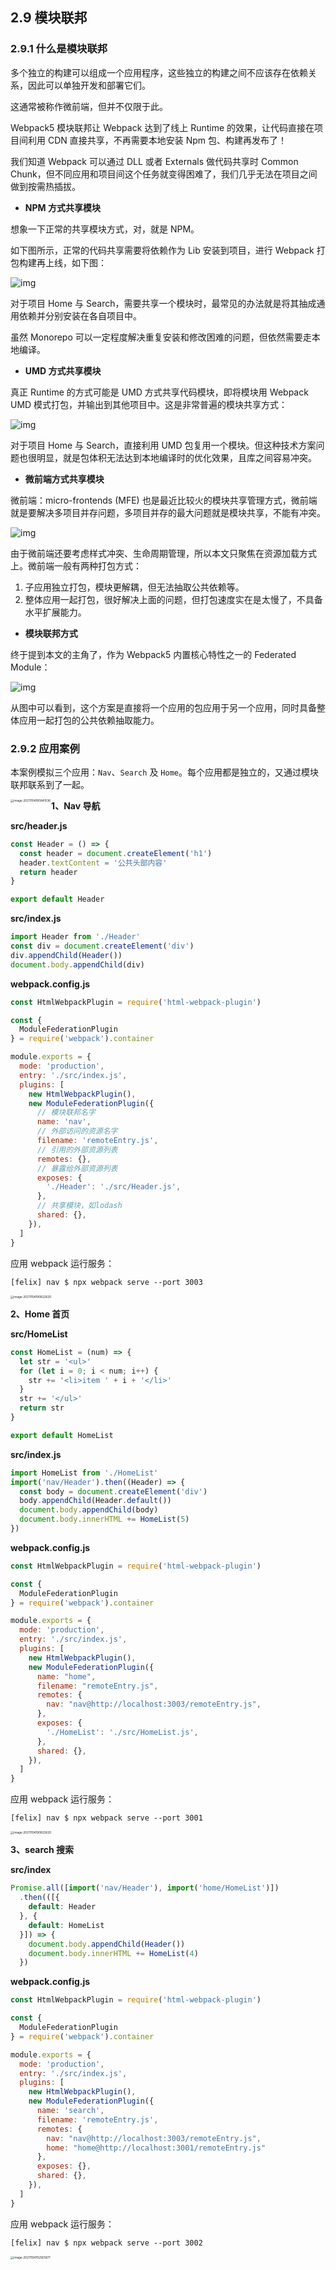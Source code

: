 ## 2.9 模块联邦

### 2.9.1 什么是模块联邦

多个独立的构建可以组成一个应用程序，这些独立的构建之间不应该存在依赖关系，因此可以单独开发和部署它们。

这通常被称作微前端，但并不仅限于此。

Webpack5 模块联邦让 Webpack 达到了线上 Runtime 的效果，让代码直接在项目间利用 CDN 直接共享，不再需要本地安装 Npm 包、构建再发布了！

我们知道 Webpack 可以通过 DLL 或者 Externals 做代码共享时 Common Chunk，但不同应用和项目间这个任务就变得困难了，我们几乎无法在项目之间做到按需热插拔。

- **NPM 方式共享模块**

想象一下正常的共享模块方式，对，就是 NPM。

如下图所示，正常的代码共享需要将依赖作为 Lib 安装到项目，进行 Webpack 打包构建再上线，如下图：

![img](D:\phone\新的开始\github\webpack5\webpack学习指南小册子\images\npm.jpg)

对于项目 Home 与 Search，需要共享一个模块时，最常见的办法就是将其抽成通用依赖并分别安装在各自项目中。

虽然 Monorepo 可以一定程度解决重复安装和修改困难的问题，但依然需要走本地编译。

- **UMD 方式共享模块**

真正 Runtime 的方式可能是 UMD 方式共享代码模块，即将模块用 Webpack UMD 模式打包，并输出到其他项目中。这是非常普遍的模块共享方式：

![img](D:\phone\新的开始\github\webpack5\webpack学习指南小册子\images\esi.jpg)

对于项目 Home 与 Search，直接利用 UMD 包复用一个模块。但这种技术方案问题也很明显，就是包体积无法达到本地编译时的优化效果，且库之间容易冲突。

- **微前端方式共享模块**

微前端：micro-frontends (MFE) 也是最近比较火的模块共享管理方式，微前端就是要解决多项目并存问题，多项目并存的最大问题就是模块共享，不能有冲突。

![img](D:\phone\新的开始\github\webpack5\webpack学习指南小册子\images\mfe.jpg)

由于微前端还要考虑样式冲突、生命周期管理，所以本文只聚焦在资源加载方式上。微前端一般有两种打包方式：

1. 子应用独立打包，模块更解耦，但无法抽取公共依赖等。
2. 整体应用一起打包，很好解决上面的问题，但打包速度实在是太慢了，不具备水平扩展能力。

- **模块联邦方式**

终于提到本文的主角了，作为 Webpack5 内置核心特性之一的 Federated Module：

![img](D:\phone\新的开始\github\webpack5\webpack学习指南小册子\images\fed.jpg)

从图中可以看到，这个方案是直接将一个应用的包应用于另一个应用，同时具备整体应用一起打包的公共依赖抽取能力。

### 2.9.2 应用案例

本案例模拟三个应用：`Nav`、`Search` 及 `Home`。每个应用都是独立的，又通过模块联邦联系到了一起。

<img src="D:\phone\新的开始\github\webpack5\webpack学习指南小册子\images\img-02-08.png" alt="image-20211104185841036" style="zoom:33%;" align="left" />

**1、Nav 导航**

**src/header.js**

```js
const Header = () => {
  const header = document.createElement('h1')
  header.textContent = '公共头部内容'
  return header
}

export default Header
```

**src/index.js**

```js
import Header from './Header'
const div = document.createElement('div')
div.appendChild(Header())
document.body.appendChild(div)
```

**webpack.config.js**

```js
const HtmlWebpackPlugin = require('html-webpack-plugin')

const {
  ModuleFederationPlugin
} = require('webpack').container

module.exports = {
  mode: 'production',
  entry: './src/index.js',
  plugins: [
    new HtmlWebpackPlugin(),
    new ModuleFederationPlugin({
      // 模块联邦名字
      name: 'nav',
      // 外部访问的资源名字
      filename: 'remoteEntry.js',
      // 引用的外部资源列表
      remotes: {},
      // 暴露给外部资源列表
      exposes: {
        './Header': './src/Header.js',
      },
      // 共享模块，如lodash
      shared: {},
    }),
  ]
}
```

应用 webpack 运行服务：

```shell
[felix] nav $ npx webpack serve --port 3003
```

<img src="D:\phone\新的开始\github\webpack5\webpack学习指南小册子\images\img-02-09.png" alt="image-20211104190822620" style="zoom:33%;" />

**2、Home 首页**

**src/HomeList**

```js
const HomeList = (num) => {
  let str = '<ul>'
  for (let i = 0; i < num; i++) {
    str += '<li>item ' + i + '</li>'
  }
  str += '</ul>'
  return str
}

export default HomeList
```

**src/index.js**

```js
import HomeList from './HomeList'
import('nav/Header').then((Header) => {
  const body = document.createElement('div')
  body.appendChild(Header.default())
  document.body.appendChild(body)
  document.body.innerHTML += HomeList(5)
})
```

**webpack.config.js**

```js
const HtmlWebpackPlugin = require('html-webpack-plugin')

const {
  ModuleFederationPlugin
} = require('webpack').container

module.exports = {
  mode: 'production',
  entry: './src/index.js',
  plugins: [
    new HtmlWebpackPlugin(),
    new ModuleFederationPlugin({
      name: "home",
      filename: "remoteEntry.js",
      remotes: {
        nav: "nav@http://localhost:3003/remoteEntry.js",
      },
      exposes: {
        './HomeList': './src/HomeList.js',
      },
      shared: {},
    }),
  ]
}
```

应用 webpack 运行服务：

```shell
[felix] nav $ npx webpack serve --port 3001
```

<img src="D:\phone\新的开始\github\webpack5\webpack学习指南小册子\images\img-02-10.png" alt="image-20211104190822620" style="zoom:33%;" />

**3、search 搜索**

**src/index**

```js
Promise.all([import('nav/Header'), import('home/HomeList')])
  .then(([{
    default: Header
  }, {
    default: HomeList
  }]) => {
    document.body.appendChild(Header())
    document.body.innerHTML += HomeList(4)
  })
```

**webpack.config.js**

```js
const HtmlWebpackPlugin = require('html-webpack-plugin')

const {
  ModuleFederationPlugin
} = require('webpack').container

module.exports = {
  mode: 'production',
  entry: './src/index.js',
  plugins: [
    new HtmlWebpackPlugin(),
    new ModuleFederationPlugin({
      name: 'search',
      filename: 'remoteEntry.js',
      remotes: {
        nav: "nav@http://localhost:3003/remoteEntry.js",
        home: "home@http://localhost:3001/remoteEntry.js"
      },
      exposes: {},
      shared: {},
    }),
  ]
}
```

应用 webpack 运行服务：

```shell
[felix] nav $ npx webpack serve --port 3002
```

<img src="D:\phone\新的开始\github\webpack5\webpack学习指南小册子\images\img-02-11.png" alt="image-20211104192925671" style="zoom:33%;" />